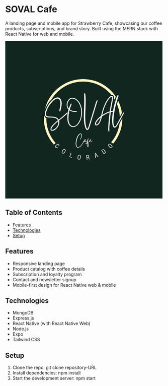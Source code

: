 # SOVAL Cafe

A landing page and mobile app for Strawberry Cafe, showcasing our coffee products, subscriptions, and brand story. Built using the MERN stack with React Native for web and mobile.

![SOVAL logo](./images/SOVAL.png)

## Table of Contents
- [Features](#features)
- [Technologies](#technologies)
- [Setup](#setup)

## Features
- Responsive landing page
- Product catalog with coffee details
- Subscription and loyalty program
- Contact and newsletter signup
- Mobile-first design for React Native web & mobile

## Technologies
- MongoDB
- Express.js
- React Native (with React Native Web)
- Node.js
- Expo
- Tailwind CSS

## Setup
1. Clone the repo: git clone repository-URL
2. Install dependencies: npm install
3. Start the development server: npm start
